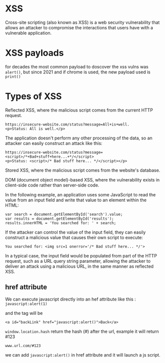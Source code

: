 # XSS

Cross-site scripting (also known as XSS) is a web security vulnerability that allows an attacker to compromise the interactions that users have with a vulnerable application.

# XSS payloads

for decades the most common payload to doscover the xss vulns was `alert()`, but since 2021 and if chrome is used, the new payload used is `print()`

# Types of XSS

 Reflected XSS, where the malicious script comes from the current HTTP request.

    
    https://insecure-website.com/status?message=All+is+well.
    <p>Status: All is well.</p>
The application doesn't perform any other processing of the data, so an attacker can easily construct an attack like this:

    https://insecure-website.com/status?message=<script>/*+Bad+stuff+here...+*/</script>
    <p>Status: <script>/* Bad stuff here... */</script></p>


Stored XSS, where the malicious script comes from the website's database.

 DOM (document object model)-based XSS, where the vulnerability exists in client-side code rather than server-side code.

 In the following example, an application uses some JavaScript to read the value from an input field and write that value to an element within the HTML:

    var search = document.getElementById('search').value;
    var results = document.getElementById('results');
    results.innerHTML = 'You searched for: ' + search;

If the attacker can control the value of the input field, they can easily construct a malicious value that causes their own script to execute:

    You searched for: <img src=1 onerror='/* Bad stuff here... */'>
    
In a typical case, the input field would be populated from part of the HTTP request, such as a URL query string parameter, allowing the attacker to deliver an attack using a malicious URL, in the same manner as reflected XSS.

## href attribute 

We can execute javascript directly into an hef attribute like this : 
`javascript:alert(1)`

and the tag will be 

    <a id="backLink" href="javascript:alert()">Back</a>

`window.location.hash` return the hash (#) after the url, example it will return #123 

    www.url.com/#123 

we can add `javascript:alert()` in href attribute and it will launch a js script.

